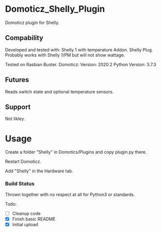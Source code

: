 # Domoticz_Shelly_Plugin
Domoticz plugin for Shelly.

## Compability
Developed and tested with:
Shelly 1 with temperature Addon.
Shelly Plug.
Probably works with Shelly 1/PM but will not show wattage.

Tested on Rasbian Buster.
Domoticz:
Version: 2020.2
Python Version: 3.7.3 

## Futures
Reads switch state and optional temperature sensors.

## Support
Not likley.

# Usage
Create a folder "Shelly" in Domotics/Plugins and copy plugin.py there.

Restart Domoticz.

Add "Shelly" in the Hardware tab.


### Build Status
Thrown together with no respect at all for Python3 or standards.

Todo\:
- [ ] Cleanup code
- [x] Finish basic README
- [x] Initial upload
